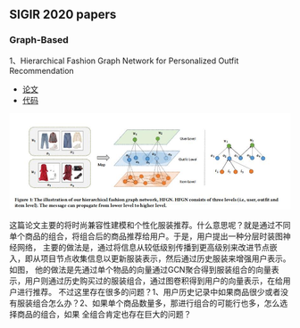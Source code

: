 ## SIGIR 2020 papers


### Graph-Based
1、Hierarchical Fashion Graph Network for Personalized Outfit Recommendation  
* [论文](../paper/HFGN.pdf)
* [代码](https://github.com/xcppy/hierarchical_fashion_graph_network)

![](2020_papers_files/1.jpg)

这篇论文主要的将时尚兼容性建模和个性化服装推荐。什么意思呢？就是通过不同单个商品的组合，将组合后的商品推荐给用户。于是，用户提出一种分层时装图神经网络，
主要的做法是，通过将信息从较低级别传播到更高级别来改进节点嵌入，即从项目节点收集信息以更新服装表示，然后通过历史服装来增强用户表示。如图，
他的做法是先通过单个物品的向量通过GCN聚合得到服装组合的向量表示，用户则通过历史购买过的服装组合，通过图卷积得到用户的向量表示，在给用户进行推荐。
不过这里存在很多的问题？1、用户历史记录中如果商品很少或者没有服装组合怎么办？2、如果单个商品数量多，那进行组合的可能行也多，怎么选择商品的组合，如果
全组合肯定也存在巨大的问题？






